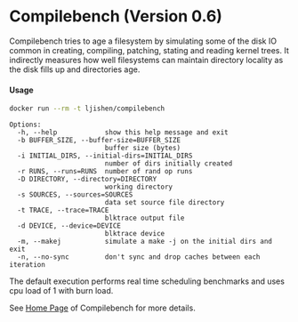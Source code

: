 # Compilebench (Version 0.6)Compilebench tries to age a filesystem by simulating some of the disk IO common in creating, compiling, patching, stating and reading kernel trees. It indirectly measures how well filesystems can maintain directory locality as the disk fills up and directories age.#### Usage```bashdocker run --rm -t ljishen/compilebench``````Options:  -h, --help            show this help message and exit  -b BUFFER_SIZE, --buffer-size=BUFFER_SIZE                        buffer size (bytes)  -i INITIAL_DIRS, --initial-dirs=INITIAL_DIRS                        number of dirs initially created  -r RUNS, --runs=RUNS  number of rand op runs  -D DIRECTORY, --directory=DIRECTORY                        working directory  -s SOURCES, --sources=SOURCES                        data set source file directory  -t TRACE, --trace=TRACE                        blktrace output file  -d DEVICE, --device=DEVICE                        blktrace device  -m, --makej           simulate a make -j on the initial dirs and exit  -n, --no-sync         don't sync and drop caches between each iteration```The default execution performs real time scheduling benchmarks and uses cpu load of 1 with burn load.See [Home Page](https://oss.oracle.com/~mason/compilebench/) of Compilebench for more details.